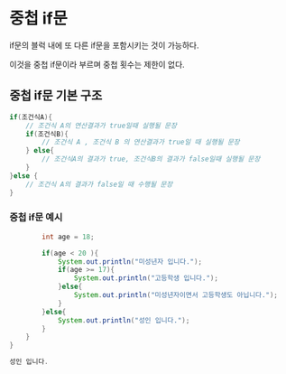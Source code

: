 # 중첩 if문
if문의 블럭 내에 또 다른 if문을 포함시키는 것이 가능하다.

이것을 중첩 if문이라 부르며 중첩 횟수는 제한이 없다.

## 중첩 if문 기본 구조
```java
if(조건식A){
    // 조건식 A의 연산결과가 true일때 실행될 문장
    if(조건식B){
        // 조건식 A , 조건식 B 의 연산결과가 true일 때 실행될 문장
    } else{
        // 조건식A의 결과가 true, 조건식B의 결과가 false일때 실행될 문장
    }
}else {
    // 조건식 A의 결과가 false일 때 수행될 문장
}
```

### 중첩 if문 예시
```java
        int age = 18;

        if(age < 20 ){
            System.out.println("미성년자 입니다.");
            if(age >= 17){
                System.out.println("고등학생 입니다.");
            }else{
                System.out.println("미성년자이면서 고등학생도 아닙니다.");
            }
        }else{
            System.out.println("성인 입니다.");
        }
    }
}

성인 입니다.
```